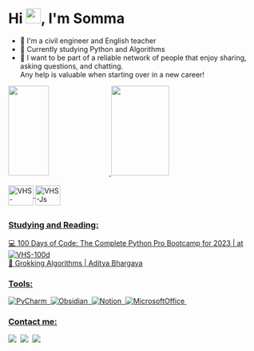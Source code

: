 <h1 align="left">Hi <img src="https://raw.githubusercontent.com/kaueMarques/kaueMarques/master/hi.gif" height="30px">, I'm Somma</h1>

- 🔭 I'm a civil engineer and English teacher
- 🌱 Currently studying Python and Algorithms
- 🤝 I want to be part of a reliable network of people that enjoy sharing, asking questions, and chatting. <br> Any help is valuable when starting over in a new career!

<div style="display: inline_block">
  <a href="https://github.com/vsommah">
  <img width="40%" height="180em" src="https://github-readme-stats.vercel.app/api/top-langs/?username=vsommah&layout=compact&langs_count=7&theme=gotham"/>
  <img width="48%" height="180em" src="https://github-readme-stats.vercel.app/api?username=vsommah&show_icons=true&theme=gotham&count_private=true"/>
</div>

<div style="display: inline_block"><br>
  <img align="center" alt="VHS-Python" height="40" width="50" src="https://cdn.jsdelivr.net/gh/devicons/devicon/icons/python/python-original.svg">
  <img align="center" alt="VHS-Js" height="40" width="50" src="https://cdn.jsdelivr.net/gh/devicons/devicon/icons/javascript/javascript-original.svg">
</div>

##

### Studying and Reading:

💻 100 Days of Code: The Complete Python Pro Bootcamp for 2023 | at <img align="center" alt="VHS-100d" src="https://img.shields.io/badge/Udemy-1c3735?style=for-the-badge&logo=Udemy&logoColor=white"><br>
📖 Grokking Algorithms | Aditya Bhargava

### Tools:

![PyCharm](https://img.shields.io/badge/PyCharm-1c3735.svg?&style=for-the-badge&logo=PyCharm&logoColor=white)&nbsp;
![Obsidian](https://img.shields.io/badge/Obsidian-1c3735.svg?style=for-the-badge&logo=obsidian&logoColor=white)&nbsp;
![Notion](https://img.shields.io/badge/Notion-1c3735?style=for-the-badge&logo=notion&logoColor=white)&nbsp;
![MicrosoftOffice](https://img.shields.io/badge/Microsoft_Office-1c3735?style=for-the-badge&logo=microsoft-office&logoColor=white)&nbsp;

### Contact me:

<div align="left">
    <a href="mailto:vsommah@gmail.com"><img src="https://img.shields.io/badge/Gmail-1c3735?style=for-the-badge&logo=gmail&logoColor=white" target="_blank"></a>&nbsp
    <a href="https://www.linkedin.com/in/vsommah" target="_blank"><img src="https://img.shields.io/badge/LinkedIn-1c3735?style=for-the-badge&logo=linkedin&logoColor=white" target="_blank"></a>&nbsp
    <a href="https://twitter.com/vsommah" target="_blank"><img src="https://img.shields.io/badge/Twitter-1c3735?style=for-the-badge&logo=twitter&logoColor=white" target="_blank"></a>&nbsp
</div>
